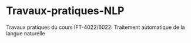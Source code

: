 # Travaux-pratiques-NLP

Travaux pratiques du cours IFT-4022/6022: Traitement automatique de la langue naturelle
